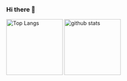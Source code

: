 ### Hi there 👋

<p align="left"> 
  <img alt="Top Langs" height="150px" src="https://github-readme-stats-p3su.vercel.app/api/top-langs/?username=sugijotaro&layout=compact&count_private=true&show_icons=true" />
  <img alt="github stats" height="150px" src="https://github-readme-stats-p3su.vercel.app/api?username=sugijotaro&count_private=true&show_icons=true&show_icons=true" />
</p>

<!--
**sugijotaro/sugijotaro** is a ✨ _special_ ✨ repository because its `README.md` (this file) appears on your GitHub profile.

Here are some ideas to get you started:

- 🔭 I’m currently working on ...
- 🌱 I’m currently learning ...
- 👯 I’m looking to collaborate on ...
- 🤔 I’m looking for help with ...
- 💬 Ask me about ...
- 📫 How to reach me: ...
- 😄 Pronouns: ...
- ⚡ Fun fact: ...
-->
